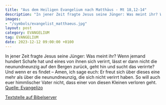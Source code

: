 ```yaml
---
title: "Aus dem Heiligen Evangelium nach Matthäus - Mt 18,12-14"
description: "In jener Zeit fragte Jesus seine Jünger: Was meint ihr? Wenn jemand hundert Schafe hat und eines von ihnen sich verirrt, lässt er dann nicht die neunundneunzig auf den Bergen zurück, geht hin und sucht das verirrte? Und wenn er es findet – Amen, ich sage euch: Er freut sich über ...."
images:
- "/symbols/evangelist_matthaeus.jpg"
layout: post
category: EVANGELIUM
tag: EVANGELIUM
date: 2023-12-12 09:00:00 +0100
---
```

In jener Zeit fragte Jesus seine Jünger: Was meint ihr? Wenn jemand hundert Schafe hat und eines von ihnen sich verirrt, lässt er dann nicht die neunundneunzig auf den Bergen zurück, geht hin und sucht das verirrte?
Und wenn er es findet – Amen, ich sage euch: Er freut sich über dieses eine mehr als über die neunundneunzig, die sich nicht verirrt haben.<!--more-->
So will auch euer himmlischer Vater nicht, dass einer von diesen Kleinen verloren geht.<br>
[Quelle: Evangelizo](https://evangeliumtagfuertag.org/DE/gospel)

[Textstelle auf Bibelserver](https://www.bibleserver.com/EU/Matthäus18,12-14)
